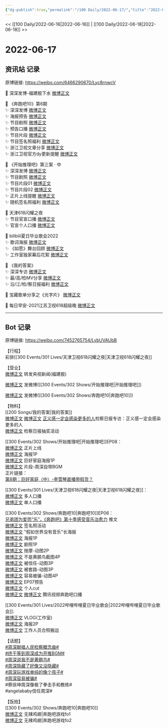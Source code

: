 ```yaml
---
{"dg-publish":true,"permalink":"/100 Daily/2022-06-17/","title":"2022-06-17","created":"2022-12-04T23:15:15.000+08:00","updated":"2023-01-09T19:16:05.908+08:00"}
---
```



<< [[100 Daily/2022-06-16\|2022-06-16]] | [[100 Daily/2022-06-18\|2022-06-18]] >>

# 2022-06-17

## 资讯站 记录

原博链接: https://weibo.com/6466290670/Lyc8rnwcV

💫 深深发博-福建舰下水 [微博正文](https://m.weibo.cn/6466290670/4781373929294028)

💫 《奔跑吧10》第6期  
✨ 深深发博 [微博正文](https://m.weibo.cn/6466290670/4781463813754613)  
✨ 海报预告 [微博正文](https://m.weibo.cn/6466290670/4781287712230546)  
✨ 节目剧照 [微博正文](https://m.weibo.cn/6466290670/4781379504571029)  
✨ 预告口播 [微博正文](https://m.weibo.cn/6466290670/4781340010218154)  
✨ 节目片段 [微博正文](https://m.weibo.cn/6466290670/4781491341234326)  
✨ 节目签名照福利 [微博正文](https://m.weibo.cn/6466290670/4781347430733201)  
✨ 浙江卫视文章分享 [微博正文](https://m.weibo.cn/6466290670/4781348579708849)  
✨ 浙江卫视官方dy更新提醒 [微博正文](https://m.weibo.cn/6466290670/4781471593666293)

💫 《开始推理吧》第三案 · 中  
✨ 深深发博 [微博正文](https://m.weibo.cn/6466290670/4781412164830340)  
✨ 节目剧照 [微博正文](https://m.weibo.cn/6466290670/4781338417169846)  
✨ 节目片段01 [微博正文](https://m.weibo.cn/6466290670/4781427999378963)  
✨ 节目片段02 [微博正文](https://m.weibo.cn/6466290670/4781416481031798)  
✨ 正片上线提醒 [微博正文](https://m.weibo.cn/6466290670/4781406162519097)  
✨ 随机签名照福利 [微博正文](https://m.weibo.cn/6466290670/4781357052201022)

💫 天津618闪耀之夜  
✨ 节目官宣口播 [微博正文](https://m.weibo.cn/6466290670/4781340513272370)  
✨ 官宣个人口播 [微博正文](https://m.weibo.cn/6466290670/4781354799861192)

💫 bilibili夏日毕业歌会2022  
✨ 歌词海报 [微博正文](https://m.weibo.cn/6466290670/4781337745557567)  
✨ 《如愿》舞台回顾 [微博正文](https://m.weibo.cn/6466290670/4781350118494754)  
✨ 工作室独家幕后花絮 [微博正文](https://m.weibo.cn/6466290670/4781306100057091)

💫 《我的答案》  
✨ 深深专访 [微博正文](https://m.weibo.cn/6466290670/4781274109315285)  
✨ 最/高/检MV分享 [微博正文](https://m.weibo.cn/6466290670/4781277658220421)  
✨ 沿/江/检/察日报福利 [微博正文](https://m.weibo.cn/6466290670/4781372940484738)

💫 宝藏歌单分享之《光字片》 [微博正文](https://m.weibo.cn/6466290670/4781400152869088)

💫 每日早安-2021江苏卫视618超级晚 [微博正文](https://m.weibo.cn/6466290670/4781268476100726)

---
## Bot 记录

原博链接: https://weibo.com/7452765754/LybUVAUbB

【行程】  
彩排[[300 Events/301 Lives/天津卫视618闪耀之夜\|天津卫视618闪耀之夜]]

【营业】  
[微博正文](https://weibo.com/1736988591/Ly8QkhXkL) 转发央视新闻(福建舰)

[微博正文](https://weibo.com/1736988591/Ly9Pk4Uuy) 发微博([[300 Events/302 Shows/开始推理吧\|开始推理吧]])

[微博正文](https://weibo.com/1736988591/LybcioqBt) 发微博([[300 Events/302 Shows/奔跑吧10\|奔跑吧10]])

【物料】  
[[200 Songs/我的答案\|我的答案]]  
[微博正文](https://weibo.com/1896650227/Ly61LDAWc) [微博正文](https://weibo.com/3183107112/Ly5Gpg2Dp) [正义感一定会感染更多的人](https://weibo.cn/sinaurl?u=http%3A%2F%2Fnewspaper.jcrb.com%2F2022%2F20220617%2F20220617_005%2F20220617_005_2.htm)检察日报专访：正义感一定会感染更多的人  
[微博正文](https://weibo.com/7168618354/Ly6Tf3ZPJ) 检察日报抽奖活动

[[300 Events/302 Shows/开始推理吧\|开始推理吧]]EP08：  
[微博正文](https://weibo.com/2162247381/Ly9IHffFa) 正片上线  
[微博正文](https://weibo.com/2162247381/Ly7PMwcAX) 海报1P  
[微博正文](https://weibo.com/2162247381/Ly9xG4GbD) 巨好家庭海报1P  
[微博正文](https://weibo.com/2162247381/Ly9MVpHzP) 片段-周深自带BGM  
正片链接：  
[第8期：巨好家庭（中）-李雪琴直播带假货？](https://weibo.cn/sinaurl?u=https%3A%2F%2Fv.qq.com%2Fx%2Fcover%2Fmzc0020075r7lj1%2Ft0043yk65tt.html)

[[300 Events/301 Lives/天津卫视618闪耀之夜\|天津卫视618闪耀之夜]]：  
[微博正文](https://weibo.com/1905859287/Ly6AA9ypm) 多人口播  
[微博正文](https://weibo.com/1905859287/Ly81cw8G8) 单人口播

[[300 Events/302 Shows/奔跑吧10\|奔跑吧10]]EP06：  
[兄弟团为爱而“乐”，《奔跑吧》第十季感受音乐治愈力](https://weibo.cn/sinaurl?u=https%3A%2F%2Fmp.weixin.qq.com%2Fs%2FyqnxAk7aIpQ0g0KEZRm5CA) 推文  
[微博正文](https://weibo.com/5242381821/Ly734ol0B) 签名照活动  
[微博正文](https://weibo.com/5242381821/Ly7faCnFX) "假如世界没有音乐"长海报  
[微博正文](https://weibo.com/5242381821/Ly6EEf1ka) 海报1P  
[微博正文](https://weibo.com/5242381821/Ly90Mm5ph) 剧照1P  
[微博正文](https://weibo.com/5242381821/LyaTUCe1N) 按摩-动图2P  
[微博正文](https://weibo.com/5242381821/Lybdf8i3i) 不是黄鹂鸟截图4P  
[微博正文](https://weibo.com/5242381821/LybkXzvRf) 被信任-动图3P  
[微博正文](https://weibo.com/5242381821/Lybnc8ERb) 被套路-动图3P  
[微博正文](https://weibo.com/5242381821/LybrC7eZs) 容易被骗-动图4P  
[微博正文](https://weibo.com/5242381821/LybC7lU1y) EP07预告  
[微博正文](https://weibo.com/1591169702/Lybz7tYSh) 个人cut  
[微博正文](https://weibo.com/3758512144/Ly7s85de3) [微博正文](https://weibo.com/2591595652/Ly9mUgY8m) 腾讯视频奔跑吧口播

[[300 Events/301 Lives/2022哔哩哔哩夏日毕业歌会\|2022哔哩哔哩夏日毕业歌会]]:  
[微博正文](https://weibo.com/7478855230/Ly75q0JU9) VLOG(工作室)  
[微博正文](https://weibo.com/6744306402/Ly7Dxp6r9) 海报2P  
[微博正文](https://weibo.com/6610373703/Ly5d7s22a) 工作人员合照搬运

【话题】  
[#周深献唱人民检察概念曲#](https://s.weibo.com/weibo?q=%23%E5%91%A8%E6%B7%B1%E7%8C%AE%E5%94%B1%E4%BA%BA%E6%B0%91%E6%A3%80%E5%AF%9F%E6%A6%82%E5%BF%B5%E6%9B%B2%23)  
[#终于等到周深成为开推BGM#](https://s.weibo.com/weibo?q=%23%E7%BB%88%E4%BA%8E%E7%AD%89%E5%88%B0%E5%91%A8%E6%B7%B1%E6%88%90%E4%B8%BA%E5%BC%80%E6%8E%A8BGM%23)  
[#周深说我不是黄鹂鸟#](https://s.weibo.com/weibo?q=%23%E5%91%A8%E6%B7%B1%E8%AF%B4%E6%88%91%E4%B8%8D%E6%98%AF%E9%BB%84%E9%B9%82%E9%B8%9F%23)  
[#周深隐藏了好像又没隐藏#](https://s.weibo.com/weibo?q=%23%E5%91%A8%E6%B7%B1%E9%9A%90%E8%97%8F%E4%BA%86%E5%A5%BD%E5%83%8F%E5%8F%88%E6%B2%A1%E9%9A%90%E8%97%8F%23)  
[#周深玩游戏单纯的像个孩子#](https://s.weibo.com/weibo?q=%23%E5%91%A8%E6%B7%B1%E7%8E%A9%E6%B8%B8%E6%88%8F%E5%8D%95%E7%BA%AF%E7%9A%84%E5%83%8F%E4%B8%AA%E5%AD%A9%E5%AD%90%23)  
[#周深容易被骗#](https://s.weibo.com/weibo?q=%23%E5%91%A8%E6%B7%B1%E5%AE%B9%E6%98%93%E8%A2%AB%E9%AA%97%23)  
#蔡徐坤周深像极了拳击手和教练#  
#angelababy信任周深#

【饭拍】  
[[300 Events/302 Shows/奔跑吧10\|奔跑吧10]]  
[微博正文](https://weibo.com/7495641082/LybG8pDMK) 无辣鸡翅|奔跑吧游戏fo1  
[微博正文](https://weibo.com/7495641082/LybKbi58u) 无辣鸡翅|奔跑吧游戏fo2
